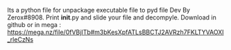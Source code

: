 Its a python file for unpackage executable file to pyd file Dev By Zerox#8908.
Print __init__.py and slide your file and decompyle.
Download in github or in mega : https://mega.nz/file/0fVBjITb#m3bKesXpfATLsBBCTJ2AVRzh7FKLTYVAOXI_rleCzNs
